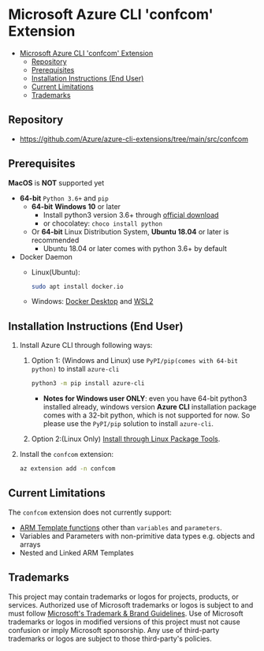 # Microsoft Azure CLI 'confcom' Extension

- [Microsoft Azure CLI 'confcom' Extension](#microsoft-azure-cli-confcom-extension)
  - [Repository](#repository)
  - [Prerequisites](#prerequisites)
  - [Installation Instructions (End User)](#installation-instructions-end-user)
  - [Current Limitations](#current-limitations)
  - [Trademarks](#trademarks)

## Repository

- <https://github.com/Azure/azure-cli-extensions/tree/main/src/confcom>

## Prerequisites

**MacOS** is **NOT** supported yet

- **64-bit** `Python 3.6+` and `pip`
  - **64-bit** **Windows 10** or later
    - Install python3 version 3.6+ through [official download](https://www.python.org/downloads/)
    - or chocolatey: `choco install python`
  - Or **64-bit** Linux Distribution System, **Ubuntu 18.04** or later is recommended
    - Ubuntu 18.04 or later comes with python 3.6+ by default
- Docker Daemon
  - Linux(Ubuntu):

    ```bash
    sudo apt install docker.io
    ```

  - Windows: [Docker Desktop](https://www.docker.com/products/docker-desktop) and [WSL2](https://learn.microsoft.com/windows/wsl/install)

## Installation Instructions (End User)

1. Install Azure CLI through following ways:
   1. Option 1: (Windows and Linux) use `PyPI/pip(comes with 64-bit python)` to install `azure-cli`

      ```bash
      python3 -m pip install azure-cli
      ```

      - **Notes for Windows user ONLY**:  even you have 64-bit python3 installed already, windows version **Azure CLI** installation package comes with a 32-bit python, which is not supported for now. So please use the `PyPI/pip` solution to install `azure-cli`.

   2. Option 2:(Linux Only) [Install through Linux Package Tools](https://learn.microsoft.com/cli/azure/install-azure-cli-linux?pivots=apt).

2. Install the `confcom` extension:

   ```bash
   az extension add -n confcom
   ```

## Current Limitations

The `confcom` extension does not currently support:

- [ARM Template functions](https://learn.microsoft.com/azure/azure-resource-manager/templates/template-functions) other than `variables` and `parameters`.
- Variables and Parameters with non-primitive data types e.g. objects and arrays
- Nested and Linked ARM Templates

## Trademarks

This project may contain trademarks or logos for projects, products, or services. Authorized use of Microsoft
trademarks or logos is subject to and must follow
[Microsoft's Trademark & Brand Guidelines](https://www.microsoft.com/legal/intellectualproperty/trademarks/usage/general).
Use of Microsoft trademarks or logos in modified versions of this project must not cause confusion or imply Microsoft sponsorship.
Any use of third-party trademarks or logos are subject to those third-party's policies.
